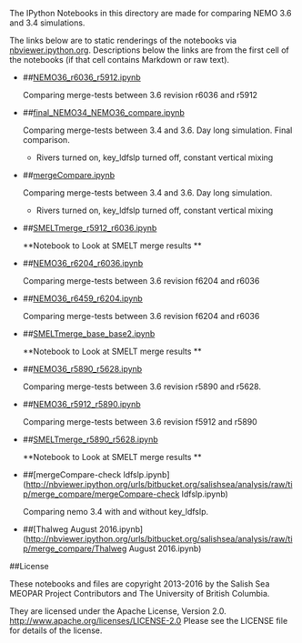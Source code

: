 The IPython Notebooks in this directory are made for comparing NEMO 3.6 and 3.4 simulations.

The links below are to static renderings of the notebooks via
[nbviewer.ipython.org](http://nbviewer.ipython.org/).
Descriptions below the links are from the first cell of the notebooks
(if that cell contains Markdown or raw text).

* ##[NEMO36_r6036_r5912.ipynb](http://nbviewer.ipython.org/urls/bitbucket.org/salishsea/analysis/raw/tip/merge_compare/NEMO36_r6036_r5912.ipynb)  
    
    Comparing merge-tests between 3.6 revision r6036 and r5912   

* ##[final_NEMO34_NEMO36_compare.ipynb](http://nbviewer.ipython.org/urls/bitbucket.org/salishsea/analysis/raw/tip/merge_compare/final_NEMO34_NEMO36_compare.ipynb)  
    
    Comparing merge-tests between 3.4 and 3.6. Day long simulation. Final comparison.  
      
    * Rivers turned on, key_ldfslp turned off, constant vertical mixing  

* ##[mergeCompare.ipynb](http://nbviewer.ipython.org/urls/bitbucket.org/salishsea/analysis/raw/tip/merge_compare/mergeCompare.ipynb)  
    
    Comparing merge-tests between 3.4 and 3.6. Day long simulation.  
      
    * Rivers turned on, key_ldfslp turned off, constant vertical mixing  

* ##[SMELTmerge_r5912_r6036.ipynb](http://nbviewer.ipython.org/urls/bitbucket.org/salishsea/analysis/raw/tip/merge_compare/SMELTmerge_r5912_r6036.ipynb)  
    
    **Notebook to Look at SMELT merge results **  


* ##[NEMO36_r6204_r6036.ipynb](http://nbviewer.ipython.org/urls/bitbucket.org/salishsea/analysis/raw/tip/merge_compare/NEMO36_r6204_r6036.ipynb)  
    
    Comparing merge-tests between 3.6 revision f6204 and r6036   

* ##[NEMO36_r6459_r6204.ipynb](http://nbviewer.ipython.org/urls/bitbucket.org/salishsea/analysis/raw/tip/merge_compare/NEMO36_r6459_r6204.ipynb)  
    
    Comparing merge-tests between 3.6 revision f6204 and r6036   

* ##[SMELTmerge_base_base2.ipynb](http://nbviewer.ipython.org/urls/bitbucket.org/salishsea/analysis/raw/tip/merge_compare/SMELTmerge_base_base2.ipynb)  
    
    **Notebook to Look at SMELT merge results **  


* ##[NEMO36_r5890_r5628.ipynb](http://nbviewer.ipython.org/urls/bitbucket.org/salishsea/analysis/raw/tip/merge_compare/NEMO36_r5890_r5628.ipynb)  
    
    Comparing merge-tests between 3.6 revision r5890 and r5628.   

* ##[NEMO36_r5912_r5890.ipynb](http://nbviewer.ipython.org/urls/bitbucket.org/salishsea/analysis/raw/tip/merge_compare/NEMO36_r5912_r5890.ipynb)  
    
    Comparing merge-tests between 3.6 revision f5912 and r5890  

* ##[SMELTmerge_r5890_r5628.ipynb](http://nbviewer.ipython.org/urls/bitbucket.org/salishsea/analysis/raw/tip/merge_compare/SMELTmerge_r5890_r5628.ipynb)  
    
    **Notebook to Look at SMELT merge results **  


* ##[mergeCompare-check ldfslp.ipynb](http://nbviewer.ipython.org/urls/bitbucket.org/salishsea/analysis/raw/tip/merge_compare/mergeCompare-check ldfslp.ipynb)  
    
    Comparing nemo 3.4 with and without key_ldfslp.  

* ##[Thalweg August 2016.ipynb](http://nbviewer.ipython.org/urls/bitbucket.org/salishsea/analysis/raw/tip/merge_compare/Thalweg August 2016.ipynb)  
    

##License

These notebooks and files are copyright 2013-2016
by the Salish Sea MEOPAR Project Contributors
and The University of British Columbia.

They are licensed under the Apache License, Version 2.0.
http://www.apache.org/licenses/LICENSE-2.0
Please see the LICENSE file for details of the license.
